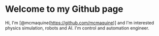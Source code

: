 # Welcome to my Github page

Hi, I'm [@mcmaquine(https://github.com/mcmaquine)] and I'm interested physics simulation, robots and AI. I'm control and automation engineer.
